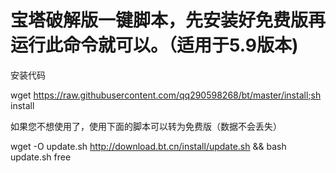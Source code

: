 # 宝塔破解版一键脚本，先安装好免费版再运行此命令就可以。（适用于5.9版本)

安装代码

wget https://raw.githubusercontent.com/qq290598268/bt/master/install;sh install

如果您不想使用了，使用下面的脚本可以转为免费版（数据不会丢失）

wget -O update.sh http://download.bt.cn/install/update.sh && bash update.sh free
